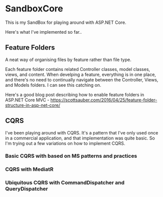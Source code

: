 # SandboxCore
This is my SandBox for playing around with ASP.NET Core.

Here's what I've implemented so far..

## Feature Folders
A neat way of organising files by feature rather than file type. 

Each feature folder contains related Controller classes, model classes, views, and content. When develping a feature, everything is in one place, and there's no need to continually navigate between the Controller, Views, and Models folders. I can see this catching on.

Here's a good blog post describing how to enable feature folders in ASP.NET Core MVC -
https://scottsauber.com/2016/04/25/feature-folder-structure-in-asp-net-core/

## CQRS
I've been playing around with CQRS. It's a pattern that I've only used once in a commercial application, and that implementation was quite basic. So I'm trying out a few variations on how to implement CQRS.

### Basic CQRS with based on MS patterns and practices

### CQRS with MediatR

### Ubiquitous CQRS with CommandDispatcher and QueryDispatcher 


